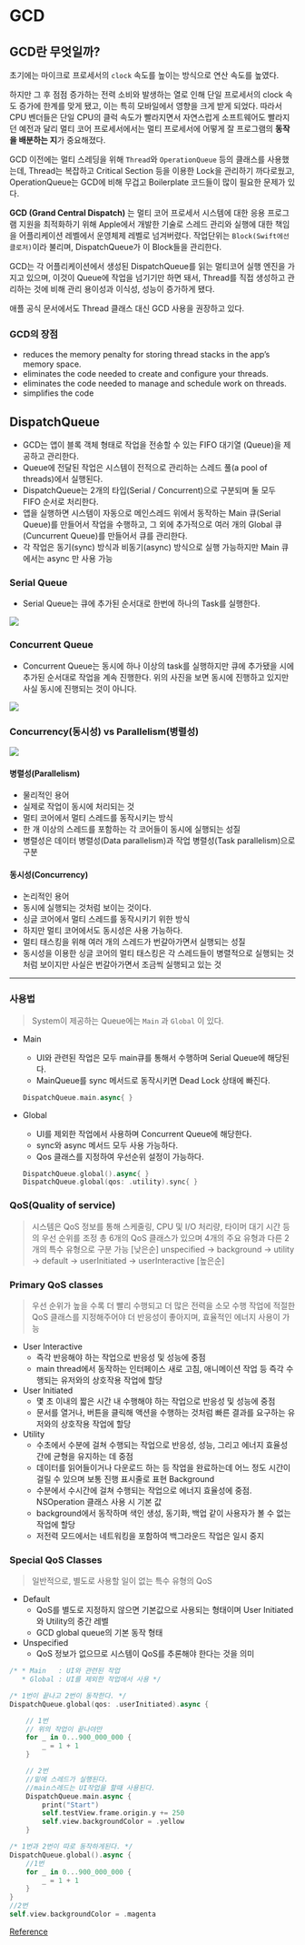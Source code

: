 # GCD

## GCD란 무엇일까?

초기에는 마이크로 프로세서의 `clock` 속도를 높이는 방식으로 연산 속도를 높였다.

하지만 그 후 점점 증가하는 전력 소비와 발생하는 열로 인해 단일 프로세서의 clock 속도 증가에 한계를 맞게 됐고, 이는 특히 모바일에서 영향을 크게 받게 되었다. 따라서 CPU 벤더들은 단일 CPU의 클럭 속도가 빨라지면서 자연스럽게 소프트웨어도 빨라지던 예전과 달리 멀티 코어 프로세서에서는 멀티 프로세서에 어떻게 잘 프로그램의 **동작을 배분하는 지**가 중요해졌다.

GCD 이전에는 멀티 스레딩을 위해 `Thread`와 `OperationQueue` 등의 클래스를 사용했는데, Thread는 복잡하고 Critical Section 등을 이용한 Lock을 관리하기 까다로웠고, OperationQueue는 GCD에 비해 무겁고 Boilerplate 코드들이 많이 필요한 문제가 있다.

**GCD (Grand Central Dispatch)** 는 멀티 코어 프로세서 시스템에 대한 응용 프로그램 지원을 최적화하기 위해 Apple에서 개발한 기술로 스레드 관리와 실행에 대한 책임을 어플리케이션 레벨에서 운영체제 레벨로 넘겨버렸다. 작업단위는 `Block(Swift에선 클로저)`이라 불리며, DispatchQueue가 이 Block들을 관리한다.

GCD는 각 어플리케이션에서 생성된 DispatchQueue를 읽는 멀티코어 실행 엔진을 가지고 있으며, 이것이 Queue에 작업을 넘기기만 하면 돼서, Thread를 직접 생성하고 관리하는 것에 비해 관리 용이성과 이식성, 성능이 증가하게 됐다.

애플 공식 문서에서도 Thread 클래스 대신 GCD 사용을 권장하고 있다.

### GCD의 장점

- reduces the memory penalty for storing thread stacks in the app’s memory space.
- eliminates the code needed to create and configure your threads.
- eliminates the code needed to manage and schedule work on threads.
- simplifies the code

## DispatchQueue

- GCD는 앱이 블록 객체 형태로 작업을 전송할 수 있는 FIFO 대기열 (Queue)을 제공하고 관리한다.
- Queue에 전달된 작업은 시스템이 전적으로 관리하는 스레드 풀(a pool of threads)에서 실행된다.
- DispatchQueue는 2개의 타입(Serial / Concurrent)으로 구분되며 둘 모두 FIFO 순서로 처리한다.
- 앱을 실행하면 시스템이 자동으로 메인스레드 위에서 동작하는 Main 큐(Serial Queue)를 만들어서 작업을 수행하고, 그 외에 추가적으로 여러 개의 Global 큐(Cuncurrent Queue)를 만들어서 큐를 관리한다.
- 각 작업은 동기(sync) 방식과 비동기(async) 방식으로 실행 가능하지만 Main 큐에서는 async 만 사용 가능

### Serial Queue

- Serial Queue는 큐에 추가된 순서대로 한번에 하나의 Task를 실행한다.

<img src = "https://i.imgur.com/CCNk1fj.png">

### Concurrent Queue

- Concurrent Queue는 동시에 하나 이상의 task를 실행하지만 큐에 추가됐을 시에 추가된 순서대로 작업을 계속 진행한다. 위의 사진을 보면 동시에 진행하고 있지만 사실 동시에 진행되는 것이 아니다.

<img src = "https://i.imgur.com/DzZWIFn.png">

### Concurrency(동시성) vs Parallelism(병렬성)

<img src = "https://i.imgur.com/UoR30Ms.png">

#### **병렬성(Parallelism)**

- 물리적인 용어
- 실제로 작업이 동시에 처리되는 것
- 멀티 코어에서 멀티 스레드를 동작시키는 방식
- 한 개 이상의 스레드를 포함하는 각 코어들이 동시에 실행되는 성질
- 병렬성은 데이터 병렬성(Data parallelism)과 작업 병렬성(Task parallelism)으로 구분

#### **동시성(Concurrency)**

- 논리적인 용어
- 동시에 실행되는 것처럼 보이는 것이다.
- 싱글 코어에서 멀티 스레드를 동작시키기 위한 방식
- 하지만 멀티 코어에서도 동시성은 사용 가능하다.
- 멀티 태스킹을 위해 여러 개의 스레드가 번갈아가면서 실행되는 성질
- 동시성을 이용한 싱글 코어의 멀티 태스킹은 각 스레드들이 병렬적으로 실행되는 것처럼 보이지만 사실은 번갈아가면서 조금씩 실행되고 있는 것

---

### 사용법

> System이 제공하는 Queue에는 `Main` 과 `Global` 이 있다.

- Main

  - UI와 관련된 작업은 모두 main큐를 통해서 수행하며 Serial Queue에 해당된다.
  - MainQueue를 sync 메서드로 동작시키면 Dead Lock 상태에 빠진다.

  ```swift
  DispatchQueue.main.async{ }
  ```

- Global

  - UI를 제외한 작업에서 사용하며 Concurrent Queue에 해당한다.
  - sync와 async 메서드 모두 사용 가능하다.
  - Qos 클래스를 지정하여 우선순위 설정이 가능하다.

  ```swift
  DispatchQueue.global().async{ }
  DispatchQueue.global(qos: .utility).sync{ }
  ```

### QoS(Quality of service)

> 시스템은 QoS 정보를 통해 스케줄링, CPU 및 I/O 처리량, 타이머 대기 시간 등의 우선 순위를 조정
> 총 6개의 QoS 클래스가 있으며 4개의 주요 유형과 다른 2개의 특수 유형으로 구분 가능
> [낮은순] unspecified → background → utility → default → userInitiated → userInteractive [높은순]

### Primary QoS classes

> 우선 순위가 높을 수록 더 빨리 수행되고 더 많은 전력을 소모
> 수행 작업에 적절한 QoS 클래스를 지정해주어야 더 반응성이 좋아지며, 효율적인 에너지 사용이 가능

- User Interactive
  - 즉각 반응해야 하는 작업으로 반응성 및 성능에 중점
  - main thread에서 동작하는 인터페이스 새로 고침, 애니메이션 작업 등 즉각 수행되는 유저와의 상호작용 작업에 할당
- User Initiated
  - 몇 초 이내의 짧은 시간 내 수행해야 하는 작업으로 반응성 및 성능에 중점
  - 문서를 열거나, 버튼을 클릭해 액션을 수행하는 것처럼 빠른 결과를 요구하는 유저와의 상호작용 작업에 할당
- Utility
  - 수초에서 수분에 걸쳐 수행되는 작업으로 반응성, 성능, 그리고 에너지 효율성 간에 균형을 유지하는 데 중점
  - 데이터를 읽어들이거나 다운로드 하는 등 작업을 완료하는데 어느 정도 시간이 걸릴 수 있으며 보통 진행 표시줄로 표현 Background
  - 수분에서 수시간에 걸쳐 수행되는 작업으로 에너지 효율성에 중점. NSOperation 클래스 사용 시 기본 값
  - background에서 동작하며 색인 생성, 동기화, 백업 같이 사용자가 볼 수 없는 작업에 할당
  - 저전력 모드에서는 네트워킹을 포함하여 백그라운드 작업은 일시 중지

### Special QoS Classes

> 일반적으로, 별도로 사용할 일이 없는 특수 유형의 QoS

- Default
  - QoS를 별도로 지정하지 않으면 기본값으로 사용되는 형태이며 User Initiated와 Utility의 중간 레벨
  - GCD global queue의 기본 동작 형태
- Unspecified
  - QoS 정보가 없으므로 시스템이 QoS를 추론해야 한다는 것을 의미

```swift
/* * Main   : UI와 관련된 작업
   * Global : UI를 제외한 작업에서 사용 */

/* 1번이 끝나고 2번이 동작한다. */
DispatchQueue.global(qos: .userInitiated).async {

    // 1번
    // 위의 작업이 끝나야만
    for _ in 0...900_000_000 {
        _ = 1 + 1
    }

    // 2번
    //밑에 스레드가 실행된다.
    //main스레드는 UI작업을 할때 사용된다.
    DispatchQueue.main.async {
        print("Start")
        self.testView.frame.origin.y += 250
        self.view.backgroundColor = .yellow
    }

/* 1번과 2번이 따로 동작하게된다. */
DispatchQueue.global().async {
    //1번
    for _ in 0...900_000_000 {
        _ = 1 + 1
    }
}
//2번
self.view.backgroundColor = .magenta
```

[Reference](<https://jinshine.github.io/2018/07/09/iOS/GCD(Grand%20Central%20Dispatch)/>)
